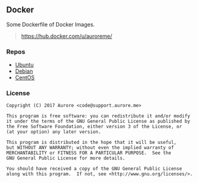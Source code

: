 ## Docker

Some Dockerfile of Docker Images.

> https://hub.docker.com/u/auroreme/

### Repos

- [Ubuntu](ubuntu)
- [Debian](debian)
- [CentOS](centos)

### License

```
Copyright (C) 2017 Aurore <code@support.aurore.me>

This program is free software: you can redistribute it and/or modify
it under the terms of the GNU General Public License as published by
the Free Software Foundation, either version 3 of the License, or
(at your option) any later version.

This program is distributed in the hope that it will be useful,
but WITHOUT ANY WARRANTY; without even the implied warranty of
MERCHANTABILITY or FITNESS FOR A PARTICULAR PURPOSE.  See the
GNU General Public License for more details.

You should have received a copy of the GNU General Public License
along with this program.  If not, see <http://www.gnu.org/licenses/>.
```
